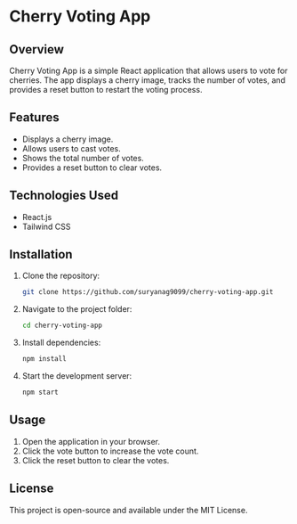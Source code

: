 # Cherry Voting App

## Overview
Cherry Voting App is a simple React application that allows users to vote for cherries. The app displays a cherry image, tracks the number of votes, and provides a reset button to restart the voting process.

## Features
- Displays a cherry image.
- Allows users to cast votes.
- Shows the total number of votes.
- Provides a reset button to clear votes.

## Technologies Used
- React.js
- Tailwind CSS

## Installation
1. Clone the repository:
   ```sh
   git clone https://github.com/suryanag9099/cherry-voting-app.git
   ```
2. Navigate to the project folder:
   ```sh
   cd cherry-voting-app
   ```
3. Install dependencies:
   ```sh
   npm install
   ```
4. Start the development server:
   ```sh
   npm start
   ```

## Usage
1. Open the application in your browser.
2. Click the vote button to increase the vote count.
3. Click the reset button to clear the votes.

## License
This project is open-source and available under the MIT License.

